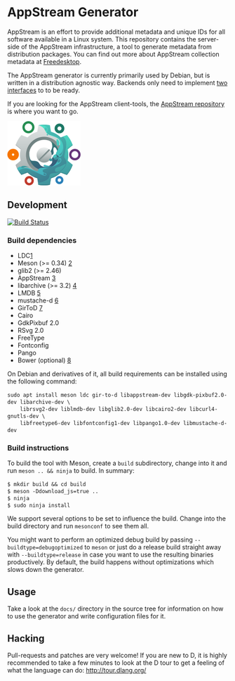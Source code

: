 # AppStream Generator

AppStream is an effort to provide additional metadata and unique IDs for all software available in a Linux system.
This repository contains the server-side of the AppStream infrastructure, a tool to generate metadata from distribution packages. You can find out more about AppStream collection metadata at [Freedesktop](https://www.freedesktop.org/software/appstream/docs/chap-CollectionData.html).

The AppStream generator is currently primarily used by Debian, but is written in a distribution agnostic way. Backends only need to implement [two interfaces](src/asgen/backends/interfaces.d) to to be ready.

If you are looking for the AppStream client-tools, the [AppStream repository](https://github.com/ximion/appstream) is where you want to go.

![AppStream Generator Logo](data/templates/default/static/img/asgen.png "AppStream Generator")


## Development
[![Build Status](https://travis-ci.org/ximion/appstream-generator.svg?branch=master)](https://travis-ci.org/ximion/appstream-generator)

### Build dependencies

 * LDC[1]
 * Meson (>= 0.34) [2]
 * glib2 (>= 2.46)
 * AppStream [3]
 * libarchive (>= 3.2) [4]
 * LMDB [5]
 * mustache-d [6]
 * GirToD [7]
 * Cairo
 * GdkPixbuf 2.0
 * RSvg 2.0
 * FreeType
 * Fontconfig
 * Pango
 * Bower (optional) [8]

[1]: https://github.com/ldc-developers/ldc/releases
[2]: http://mesonbuild.com/
[3]: https://github.com/ximion/appstream
[4]: http://www.libarchive.org/
[5]: http://symas.com/mdb/
[6]: https://github.com/repeatedly/mustache-d
[7]: https://github.com/gtkd-developers/GIR-D-Generator
[8]: http://bower.io/

On Debian and derivatives of it, all build requirements can be installed using the following command:
```ShellSession
sudo apt install meson ldc gir-to-d libappstream-dev libgdk-pixbuf2.0-dev libarchive-dev \
    librsvg2-dev liblmdb-dev libglib2.0-dev libcairo2-dev libcurl4-gnutls-dev \
    libfreetype6-dev libfontconfig1-dev libpango1.0-dev libmustache-d-dev
```

### Build instructions

To build the tool with Meson, create a `build` subdirectory, change into it and run `meson .. && ninja` to build.
In summary:

```ShellSession
$ mkdir build && cd build
$ meson -Ddownload_js=true ..
$ ninja
$ sudo ninja install
```

We support several options to be set to influence the build. Change into the build directory and run `mesonconf` to see them all.

You might want to perform an optimized debug build by passing `--buildtype=debugoptimized` to `meson` or just do a release build straight
away with `--buildtype=release` in case you want to use the resulting binaries productively. By default, the build happens without optimizations
which slows down the generator.

## Usage

Take a look at the `docs/` directory in the source tree for information on how to use the generator and write configuration files for it.

## Hacking

Pull-requests and patches are very welcome! If you are new to D, it is highly recommended to take a few minutes to look at the D tour to get a feeling of what the language can do: http://tour.dlang.org/
